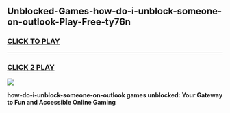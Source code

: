 
## Unblocked-Games-how-do-i-unblock-someone-on-outlook-Play-Free-ty76n
<h3>
<a href="https://premium76.site?title=how-do-i-unblock-someone-on-outlook&ref=21A">CLICK TO PLAY</a></h3>
<hr>

<h3>
<a href="https://premium76.site?title=how-do-i-unblock-someone-on-outlook&ref=21A">CLICK 2 PLAY</a>
  
</h3>

<a href="https://premium76.site?title=how-do-i-unblock-someone-on-outlook&ref=21A"><img src="https://clearcache.store/games.png"></a>


**how-do-i-unblock-someone-on-outlook games unblocked: Your Gateway to Fun and Accessible Online Gaming**
